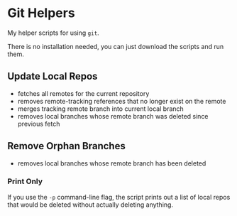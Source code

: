 # Git Helpers

My helper scripts for using `git`.

There is no installation needed, you can just download the scripts and run them.

## Update Local Repos

- fetches all remotes for the current repository
- removes remote-tracking references that no longer exist on the remote
- merges tracking remote branch into current local branch
- removes local branches whose remote branch was deleted since previous fetch

## Remove Orphan Branches

- removes local branches whose remote branch has been deleted

### Print Only

If you use the `-p` command-line flag, the script prints out a list of local repos that would be deleted without actually deleting anything.
